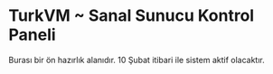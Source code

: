 # TurkVM ~ Sanal Sunucu Kontrol Paneli

Burası bir ön hazırlık alanıdır. 10 Şubat itibari ile sistem aktif olacaktır.
